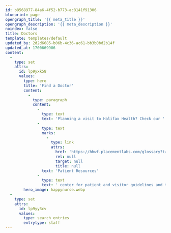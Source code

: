 ```yaml
---
id: b8568977-84a6-4f52-b773-ac8141f91306
blueprint: page
opengraph_title: '{{ meta_title }}'
opengraph_description: '{{ meta_description }}'
noindex: false
title: Doctors
template: templates/default
updated_by: 2d2d6685-b06b-4c36-ac61-bb3b0bd2b14f
updated_at: 1700669906
content:
  -
    type: set
    attrs:
      id: lp9yxk58
      values:
        type: hero
        title: 'Find a Doctor'
        content:
          -
            type: paragraph
            content:
              -
                type: text
                text: 'Planning a visit to Halifax Health? Check our '
              -
                type: text
                marks:
                  -
                    type: link
                    attrs:
                      href: 'https://hhwf.placementlabs.com/glossary?t=patients'
                      rel: null
                      target: null
                      title: null
                text: 'Patient Resources'
              -
                type: text
                text: ' center for patient and visitor guidelines and trusted health information.'
        hero_image: happynurse.webp
  -
    type: set
    attrs:
      id: lp9yy3cv
      values:
        type: search_entries
        entrytype: staff
---
```


